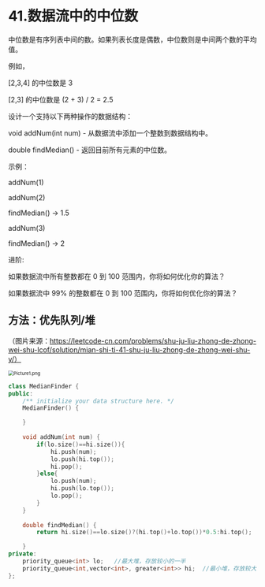 # 41.数据流中的中位数

中位数是有序列表中间的数。如果列表长度是偶数，中位数则是中间两个数的平均值。

例如，

[2,3,4] 的中位数是 3

[2,3] 的中位数是 (2 + 3) / 2 = 2.5

设计一个支持以下两种操作的数据结构：

void addNum(int num) - 从数据流中添加一个整数到数据结构中。

double findMedian() - 返回目前所有元素的中位数。

示例：

addNum(1)

addNum(2)

findMedian() -> 1.5

addNum(3) 

findMedian() -> 2

进阶:

如果数据流中所有整数都在 0 到 100 范围内，你将如何优化你的算法？

如果数据流中 99% 的整数都在 0 到 100 范围内，你将如何优化你的算法？





## 方法：优先队列/堆

（图片来源：https://leetcode-cn.com/problems/shu-ju-liu-zhong-de-zhong-wei-shu-lcof/solution/mian-shi-ti-41-shu-ju-liu-zhong-de-zhong-wei-shu-y/）

<img src="https://pic.leetcode-cn.com/25837f1b195e56de20587a4ed97d9571463aa611789e768914638902add351f4-Picture1.png" alt="Picture1.png" style="zoom:67%;" />



```C++
class MedianFinder {
public:
    /** initialize your data structure here. */
    MedianFinder() {

    }
    
    void addNum(int num) {
        if(lo.size()==hi.size()){
            hi.push(num);
            lo.push(hi.top());
            hi.pop();
        }else{
			lo.push(num);
            hi.push(lo.top());
            lo.pop();
        }
    }
    
    double findMedian() {
        return hi.size()==lo.size()?(hi.top()+lo.top())*0.5:hi.top();

    }
private:
    priority_queue<int> lo;   //最大堆，存放较小的一半
    priority_queue<int,vector<int>, greater<int>> hi;  //最小堆，存放较大的一半
};
```

